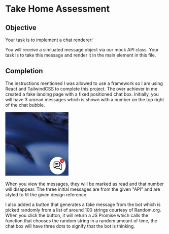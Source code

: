 # Take Home Assessment

## Objective
Your task is to implement a chat renderer!

You will receive a simluated message object via our mock API class. Your task is to take this message and render it in the main element in this file.

## Completion
The instructions mentioned I was allowed to use a framework so I am using React and TailwindCSS to complete this project. The over achiever in me created a fake landing page with a fixed positioned chat box. Initially, you will have 3 unread messages which is shown with a number on the top right of the chat bubble.

<img src="./src/components/resources/chatbubble-demo.png" width="200" height="200" style="display:inline;" />

When you view the messages, they will be marked as read and that number will disappear. The three initial messages are from the given "API" and are styled to fit the given design reference. 

I also added a button that generates a fake message from the bot which is picked randomly from a list of around 100 strings courtesy of Random.org. When you click the button, it will return a JS Promise which calls the function that chooses the random string in a random amount of time, the chat box will have three dots to signify that the bot is thinking.
